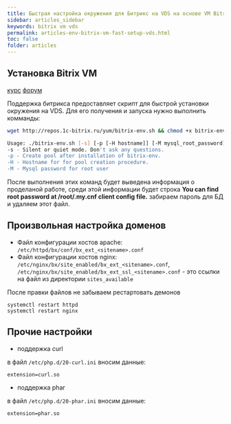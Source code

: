 ```yaml
---
title: Быстрая настройка окружения для Битрикс на VDS на основе VM Bitrix | Статьи Рабочее окружение
sidebar: articles_sidebar
keywords: bitrix vm vds
permalink: articles-env-bitrix-vm-fast-setup-vds.html
toc: false
folder: articles
---
```


## Установка Bitrix VM

[курс](https://dev.1c-bitrix.ru/learning/course/?COURSE_ID=37&INDEX=Y)
[форум](https://dev.1c-bitrix.ru/community/forums/forum32/topic98645/)

Поддержка битрикса предоставляет скрипт для быстрой установки окружения на VDS. 
Для его получения и запуска нужно выполнить комманды:

```sh
wget http://repos.1c-bitrix.ru/yum/bitrix-env.sh && chmod +x bitrix-env.sh && ./bitrix-env.sh

Usage: ./bitrix-env.sh [-s] [-p [-H hostname]] [-M mysql_root_password]
-s - Silent or quiet mode. Don't ask any questions.
-p - Create pool after installation of bitrix-env.
-H - Hostname for for pool creation procedure.
-M - Mysql password for root user
```
После выполнения этих команд будет выведена информация о проделаной работе, среди этой информации будет строка **You can find root password at /root/.my.cnf client config file.** забираем пароль для БД и удаляем этот файл.

## Произвольная настройка доменов

* Файл конфигурации хостов apache: ```/etc/httpd/bx/conf/bx_ext_<sitename>.conf```
* Файл конфигурации хостов nginx: ```/etc/nginx/bx/site_enabled/bx_ext_<sitename>.conf```, ```/etc/nginx/bx/site_enabled/bx_ext_ssl_<sitename>.conf``` - это ссылки на файл из директории ```sites_available```

После правки файлов не забываем рестартовать демонов

```
systemctl restart httpd
systemctl restart nginx
```

## Прочие настройки

* поддержка curl

в файл ```/etc/php.d/20-curl.ini``` вносим данные:

```
extension=curl.so
```

* поддержка phar

в файл ```/etc/php.d/20-phar.ini``` вносим данные:

```
extension=phar.so
```
